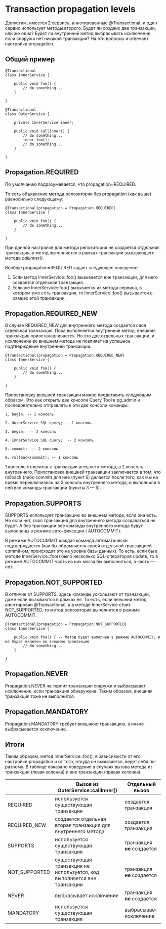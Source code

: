 # Transaction propagation levels

Допустим, имеется 2 сервиса, аннотированные @Transactional, и один сервис использует методы второго.
Будет ли создано две транзакции, или же одна? Будет ли внутренний метод выбрасывать исключение, если
снаружи нет никакой транзакции? На эти вопросы и отвечает настройка propagation.

## Общий пример

```
@Transactional
class InnerService {

    public void foo() {
        // do something...
    }
    
}

@Transactional
class OuterService {

    private InnerService inner;

    public void callInner() {
        // do something...
        inner.foo();
        // do something...
    }
    
}
```

## Propagation.REQUIRED

По умолчанию подразумевается, что propagation=REQUIRED.

То есть объявление метода репозитория без propagation (как выше) равносильно следующему:

```
@Transactional(propagation = Propagation.REQUIRED)
class InnerService {

    public void foo() {
        // do something...
    }
    
}
```

При данной настройке для метода репозитория не создается отдельная транзакция, а метод выполняется
в рамках транзакции вызывающего метода *callInner()*.

Вообще propagation=REQUIRED задает следующее поведение:

1. Если метод InnerService::foo() вызывается вне транзакции, для него создается отдельная транзакция.
2. Если же InnerService::foo() вызывается из метода сервиса, в котором уже есть транзакция, то InnerService::foo()
   вызывается в рамках этой транзакции.

## Propagation.REQUIRED_NEW

В случае REQUIRED_NEW для внутреннего метода создается своя отдельная транзакция. Пока выполняется внутренний метод,
внешняя транзакция приостанавливается. Но это две отдельных транзакции, и исключение во внешнем методе не повлияет
на успешное подтверждение внутренней транзакции.

```
@Transactional(propagation = Propagation.REQUIRED_NEW)
class InnerService {

    public void foo() {
        // do something...
    }
    
}
```

Приостановку внешней транзакции можно представить следующим образом. Это как открыть две консоли Query Tool в pg_admin
и последовательно отправлять в эти две консоли команды:

```
1. begin; -- 1 консоль
 
2. OuterService SQL query; -- 1 консоль
 
3. begin;  -- 2 консоль

4. InnerService SQL query;  -- 2 консоль

5. commit;  -- 2 консоль

6. rollback(commit); -- 1 консоль
```

1 консоль относится к транзакции внешнего метода, а 2 консоль — внутреннего. Приостановка внешней транзакции
заключается в том, что rollback (либо commit) для нее (пункт 6) делается после того, как мы на время переключились
на 2 консоль внутреннего метода, и выполнили в ней все команды транзакции (пункты 3 — 5).

## Propagation.SUPPORTS

SUPPORTS использует транзакцию во внешнем методе, если она есть. Но если нет, своя транзакция для внутреннего метода
создаваться не будет. А без транзакции все команды внутреннего метода будут выполнены в режиме авто-фиксации (
AUTOCOMMIT).

В режиме AUTOCOMMIT каждая команда автоматически подтверждается (как бы обрамляется своей отдельной транзакцией —
commit-ом, происходит это на уровне базы данных). То есть, если бы в методе InnerService::foo() было несколько
SQL-операторов update, то в режиме AUTOCOMMIT часть из них могла бы выполниться, а часть — нет.

## Propagation.NOT_SUPPORTED

В отличие от SUPPORTS, здесь команды ускользают от транзакции, даже если вызываются в рамках ее. То есть, если внешний
метод аннотирован @Transactional, а в методе InnerService стоит NOT_SUPPORTED, то метод репозитория выполнится в
режиме AUTOCOMMIT.

```
@Transactional(propagation = Propagation.NOT_SUPPORTED)
class InnerService {

    public void foo() { -- Метод будет выполнен в режиме AUTOCOMMIT, и не будет включен во внешнюю транзакцию
        // do something...
    }
    
}
```

## Propagation.NEVER

Propagation.NEVER не терпит транзакции снаружи и выбрасывает исключение, если транзакция обнаружена. Таким образом,
внешняя транзакция тоже не выполнится.

## Propagation.MANDATORY

Propagation.MANDATORY требует внешнюю транзакцию, а иначе выбрасывается исключение.

## Итоги

Таким образом, метод InnerService::foo(), в зависимости от его настройки propagation и от того, откуда он вызывается,
ведет себя по-разному. В таблице показано поведение в случаях вызова метода из транзакции (левая колонка) и вне
транзакции (правая колонка).

|               | Вызов из OuterService::callInner()                                       | Отдельный вызов             |
|---------------|--------------------------------------------------------------------------|-----------------------------|
| REQUIRED      | используется существующая транзакция                                     | создается транзакция        |
| REQUIRED_NEW  | создается отдельная вторая транзакция для внутреннего метода             | создается транзакция        | 
| SUPPORTS      | используется существующая транзакция                                     | транзакция **не** создается |
| NOT_SUPPORTED | существующая транзакция не используется, код выполняется вне транзакции  | транзакция **не** создается |
| NEVER         | выбрасывает исключение                                                   | транзакция **не** создается |
| MANDATORY     | используется существующая транзакция                                     | выбрасывает исключение      |


